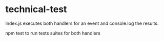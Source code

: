 # technical-test

Index.js executes both handlers for an event and console.log the results.

npm test  to run tests suites for both handlers

